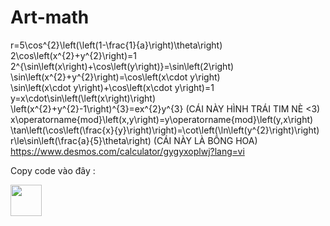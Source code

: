 # Art-math


r=5\cos^{2}\left(\left(1-\frac{1}{a}\right)\theta\right) <br />
2\cos\left(x^{2}+y^{2}\right)=1 <br />
2^{\sin\left(x\right)+\cos\left(y\right)}=\sin\left(2\right) <br />
\sin\left(x^{2}+y^{2}\right)=\cos\left(x\cdot y\right) <br />
\sin\left(x\cdot y\right)+\cos\left(x\cdot y\right)=1 <br />
y=x\cdot\sin\left(\left(x\right)\right) <br />
\left(x^{2}+y^{2}-1\right)^{3}=ex^{2}y^{3}  (CÁI NÀY HÌNH TRÁI TIM NÈ <3)<br />
x\operatorname{mod}\left(x,y\right)=y\operatorname{mod}\left(y,x\right)<br />
\tan\left(\cos\left(\frac{x}{y}\right)\right)=\cot\left(\ln\left(y^{2}\right)\right) <br />
r\le\sin\left(\frac{a}{5}\theta\right)     (CÁI NÀY LÀ BÔNG HOA)<br />
https://www.desmos.com/calculator/gygyxoplwj?lang=vi

Copy code vào đây :

<a href="https://www.desmos.com/calculator?lang=vi"><img height="50" src="https://yt3.ggpht.com/a-/AAuE7mAFXzFAHIwLMhhmumsgwmeuL47HR9zr25MHAA=s900-mo-c-c0xffffffff-rj-k-no"  /></a>
